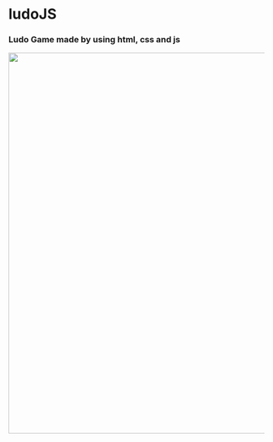 # ludoJS
### Ludo Game made by using html, css and js

<img align="left" src="https://i.imgur.com/bxDjH7h.png" width="750px"/>
